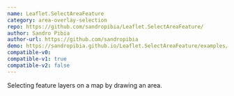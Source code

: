 ```yaml
---
name: Leaflet.SelectAreaFeature
category: area-overlay-selection
repo: https://github.com/sandropibia/Leaflet.SelectAreaFeature/
author: Sandro Pibia
author-url: https://github.com/sandropibia
demo: https://sandropibia.github.io/Leaflet.SelectAreaFeature/examples/index.html
compatible-v0:
compatible-v1: true
compatible-v2: false
---
```


Selecting feature layers on a map by drawing an area.
